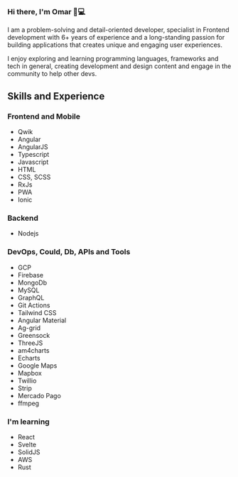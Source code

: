 ### Hi there, I'm Omar 👋💻

I am a problem-solving and detail-oriented developer, specialist in Frontend development with 6+ years of experience and a long-standing passion for building applications that creates unique and engaging user experiences.

I enjoy exploring and learning programming languages, frameworks and tech in general, creating development and design content and engage in the community to help other devs.

## Skills and Experience
### Frontend and Mobile
* Qwik
* Angular
* AngularJS
* Typescript
* Javascript
* HTML
* CSS, SCSS
* RxJs
* PWA
* Ionic
### Backend
* Nodejs
### DevOps, Could, Db, APIs and Tools
* GCP
* Firebase
* MongoDb
* MySQL
* GraphQL
* Git Actions
* Tailwind CSS
* Angular Material
* Ag-grid
* Greensock
* ThreeJS
* am4charts 
* Echarts 
* Google Maps
* Mapbox
* Twillio
* Strip
* Mercado Pago
* ffmpeg

### I'm learning
* React
* Svelte
* SolidJS
* AWS
* Rust
